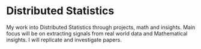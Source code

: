 # Distributed Statistics
My work into Distributed Statistics through projects, math and insights. Main focus will be on extracting signals from real world data and Mathematical insights.
I will replicate and investigate papers. 
